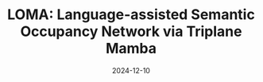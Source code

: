 ---
title: "LOMA: Language-assisted Semantic Occupancy Network via Triplane Mamba"
image: '/images/loma.png'
excerpt: '**Yubo Cui**, Zhiheng Li, Jiaqiang Wang, Zheng Fang'
collection: publications
permalink: /publication/loma
date: 2024-12-10
venue: 'The 39th Annual AAAI Conference on Artificial Intelligence (AAAI) 2025'
paperurl: '/files/LOMA.pdf'
link: 'https://arxiv.org/abs/2412.08388'
---